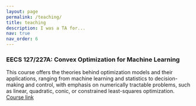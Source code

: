 ```yaml
---
layout: page
permalink: /teaching/
title: teaching
description: I was a TA for...
nav: true
nav_order: 6
---
```


### EECS 127/227A: Convex Optimization for Machine Learning
This course offers the theories behind optimization models and their applications, ranging from machine learning and statistics to decision-making and control, with emphasis on numerically tractable problems, such as linear, quadratic, conic, or constrained least-squares optimization.
[Course link](https://eecs127.github.io/)